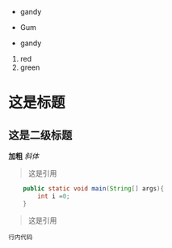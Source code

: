 * gandy  
- Gum
+ gandy


1. red
2. green

# 这是标题
## 这是二级标题
**加粗**
*斜体*
> 这是引用

```java
    public static void main(String[] args){
        int i =0;
    }
```
> 这是引用

`行内代码`
